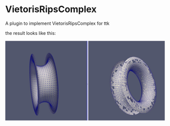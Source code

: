 # VietorisRipsComplex

A plugin to implement VietorisRipsComplex for ttk


the result looks like this:

![Alt text](image1.png?raw=true "Title")
